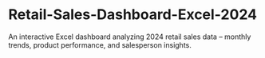 # Retail-Sales-Dashboard-Excel-2024
An interactive Excel dashboard analyzing 2024 retail sales data – monthly trends, product performance, and salesperson insights.
